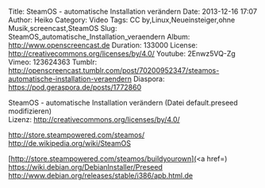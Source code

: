 Title: SteamOS - automatische Installation verändern
Date: 2013-12-16 17:07
Author: Heiko
Category: Video
Tags: CC by,Linux,Neueinsteiger,ohne Musik,screencast,SteamOS
Slug: SteamOS_automatische_Installation_veraendern
Album: http://www.openscreencast.de
Duration: 133000
License: http://creativecommons.org/licenses/by/4.0/
Youtube: 2Enwz5VQ-Zg
Vimeo: 123624363
Tumblr: http://openscreencast.tumblr.com/post/70200952347/steamos-automatische-installation-veraendern
Diaspora: https://pod.geraspora.de/posts/1772860

SteamOS - automatische Installation verändern (Datei default.preseed
modifizieren)  
Lizenz: <http://creativecommons.org/licenses/by/4.0/>  
  
<http://store.steampowered.com/steamos/>  
<http://de.wikipedia.org/wiki/SteamOS>  
  
[http://store.steampowered.com/steamos/buildyourown](<a href=)  
<https://wiki.debian.org/DebianInstaller/Preseed>  
<http://www.debian.org/releases/stable/i386/apb.html.de>

